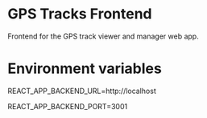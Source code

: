 # GPS Tracks Frontend
Frontend for the GPS track viewer and manager web app.

# Environment variables
REACT_APP_BACKEND_URL=http://localhost

REACT_APP_BACKEND_PORT=3001
